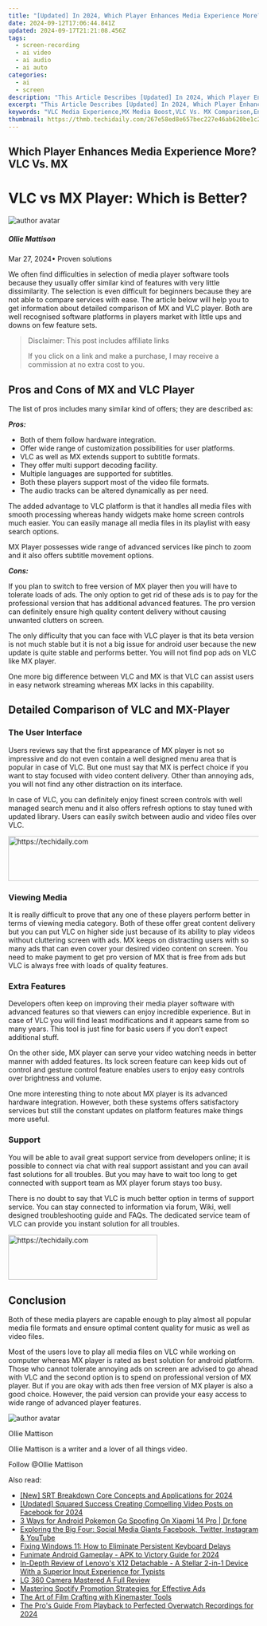 ```yaml
---
title: "[Updated] In 2024, Which Player Enhances Media Experience More? VLC Vs. MX"
date: 2024-09-12T17:06:44.841Z
updated: 2024-09-17T21:21:08.456Z
tags: 
  - screen-recording
  - ai video
  - ai audio
  - ai auto
categories: 
  - ai
  - screen
description: "This Article Describes [Updated] In 2024, Which Player Enhances Media Experience More? VLC Vs. MX"
excerpt: "This Article Describes [Updated] In 2024, Which Player Enhances Media Experience More? VLC Vs. MX"
keywords: "VLC Media Experience,MX Media Boost,VLC Vs. MX Comparison,Enhancing Media Playback,Best Media Player,User Interface in Media,Media Performance Test"
thumbnail: https://thmb.techidaily.com/267e58ed8e657bec227e46ab620be1c2e14c4f8b57ea6339fec6ad11dc29f884.jpg
---
```


## Which Player Enhances Media Experience More? VLC Vs. MX

# VLC vs MX Player: Which is Better?

![author avatar](https://images.wondershare.com/filmora/article-images/ollie-mattison.jpg)

##### Ollie Mattison

 Mar 27, 2024• Proven solutions

 We often find difficulties in selection of media player software tools because they usually offer similar kind of features with very little dissimilarity. The selection is even difficult for beginners because they are not able to compare services with ease. The article below will help you to get information about detailed comparison of MX and VLC player. Both are well recognised software platforms in players market with little ups and downs on few feature sets.

>  Disclaimer: This post includes affiliate links
>
>  If you click on a link and make a purchase, I may receive a commission at no extra cost to you.
>

## Pros and Cons of MX and VLC Player

 The list of pros includes many similar kind of offers; they are described as:

**_Pros:_**

* Both of them follow hardware integration.
* Offer wide range of customization possibilities for user platforms.
* VLC as well as MX extends support to subtitle formats.
* They offer multi support decoding facility.
* Multiple languages are supported for subtitles.
* Both these players support most of the video file formats.
* The audio tracks can be altered dynamically as per need.

 The added advantage to VLC platform is that it handles all media files with smooth processing whereas handy widgets make home screen controls much easier. You can easily manage all media files in its playlist with easy search options.

 MX Player possesses wide range of advanced services like pinch to zoom and it also offers subtitle movement options.

**_Cons:_**

 If you plan to switch to free version of MX player then you will have to tolerate loads of ads. The only option to get rid of these ads is to pay for the professional version that has additional advanced features. The pro version can definitely ensure high quality content delivery without causing unwanted clutters on screen.

 The only difficulty that you can face with VLC player is that its beta version is not much stable but it is not a big issue for android user because the new update is quite stable and performs better. You will not find pop ads on VLC like MX player.

 One more big difference between VLC and MX is that VLC can assist users in easy network streaming whereas MX lacks in this capability.

## Detailed Comparison of VLC and MX-Player

### The User Interface

 Users reviews say that the first appearance of MX player is not so impressive and do not even contain a well designed menu area that is popular in case of VLC. But one must say that MX is perfect choice if you want to stay focused with video content delivery. Other than annoying ads, you will not find any other distraction on its interface.

 In case of VLC, you can definitely enjoy finest screen controls with well managed search menu and it also offers refresh options to stay tuned with updated library. Users can easily switch between audio and video files over VLC.

<!-- affiliate ads begin -->
<a href="https://ephamedtechinc.pxf.io/c/5597632/2136619/26400" target="_top" id="2136619">
  <img src="//a.impactradius-go.com/display-ad/26400-2136619" border="0" alt="https://techidaily.com" width="728" height="90"/>
</a>
<img height="0" width="0" src="https://ephamedtechinc.pxf.io/i/5597632/2136619/26400" style="position:absolute;visibility:hidden;" border="0" />
<!-- affiliate ads end -->

### Viewing Media

 It is really difficult to prove that any one of these players perform better in terms of viewing media category. Both of these offer great content delivery but you can put VLC on higher side just because of its ability to play videos without cluttering screen with ads. MX keeps on distracting users with so many ads that can even cover your desired video content on screen. You need to make payment to get pro version of MX that is free from ads but VLC is always free with loads of quality features.

### Extra Features

 Developers often keep on improving their media player software with advanced features so that viewers can enjoy incredible experience. But in case of VLC you will find least modifications and it appears same from so many years. This tool is just fine for basic users if you don’t expect additional stuff.

 On the other side, MX player can serve your video watching needs in better manner with added features. Its lock screen feature can keep kids out of control and gesture control feature enables users to enjoy easy controls over brightness and volume.

 One more interesting thing to note about MX player is its advanced hardware integration. However, both these systems offers satisfactory services but still the constant updates on platform features make things more useful.

### Support

 You will be able to avail great support service from developers online; it is possible to connect via chat with real support assistant and you can avail fast solutions for all troubles. But you may have to wait too long to get connected with support team as MX player forum stays too busy.

 There is no doubt to say that VLC is much better option in terms of support service. You can stay connected to information via forum, Wiki, well designed troubleshooting guide and FAQs. The dedicated service team of VLC can provide you instant solution for all troubles.

<!-- affiliate ads begin -->
<a href="https://aligracehair.sjv.io/c/5597632/2135356/19272" target="_top" id="2135356">
  <img src="//a.impactradius-go.com/display-ad/19272-2135356" border="0" alt="https://techidaily.com" width="300" height="90"/>
</a>
<img height="0" width="0" src="https://aligracehair.sjv.io/i/5597632/2135356/19272" style="position:absolute;visibility:hidden;" border="0" />
<!-- affiliate ads end -->

## Conclusion

 Both of these media players are capable enough to play almost all popular media file formats and ensure optimal content quality for music as well as video files.

 Most of the users love to play all media files on VLC while working on computer whereas MX player is rated as best solution for android platform. Those who cannot tolerate annoying ads on screen are advised to go ahead with VLC and the second option is to spend on professional version of MX player. But if you are okay with ads then free version of MX player is also a good choice. However, the paid version can provide your easy access to wide range of advanced player features.

![author avatar](https://images.wondershare.com/filmora/article-images/ollie-mattison.jpg)

Ollie Mattison

Ollie Mattison is a writer and a lover of all things video.

Follow @Ollie Mattison


<ins class="adsbygoogle"
     style="display:block"
     data-ad-format="autorelaxed"
     data-ad-client="ca-pub-7571918770474297"
     data-ad-slot="1223367746"></ins>



<ins class="adsbygoogle"
     style="display:block"
     data-ad-client="ca-pub-7571918770474297"
     data-ad-slot="8358498916"
     data-ad-format="auto"
     data-full-width-responsive="true"></ins>


<span class="atpl-alsoreadstyle">Also read:</span>
<div><ul>
<li><a href="https://fox-helps.techidaily.com/new-srt-breakdown-core-concepts-and-applications-for-2024/"><u>[New] SRT Breakdown Core Concepts and Applications for 2024</u></a></li>
<li><a href="https://facebook-videos.techidaily.com/updated-squared-success-creating-compelling-video-posts-on-facebook-for-2024/"><u>[Updated] Squared Success Creating Compelling Video Posts on Facebook for 2024</u></a></li>
<li><a href="https://android-pokemon-go.techidaily.com/3-ways-for-android-pokemon-go-spoofing-on-xiaomi-14-pro-drfone-by-drfone-virtual-android/"><u>3 Ways for Android Pokemon Go Spoofing On Xiaomi 14 Pro | Dr.fone</u></a></li>
<li><a href="https://win-forum.techidaily.com/exploring-the-big-four-social-media-giants-facebook-twitter-instagram-and-youtube/"><u>Exploring the Big Four: Social Media Giants Facebook, Twitter, Instagram & YouTube</u></a></li>
<li><a href="https://win-howtos.techidaily.com/fixing-windows-11-how-to-eliminate-persistent-keyboard-delays/"><u>Fixing Windows 11: How to Eliminate Persistent Keyboard Delays</u></a></li>
<li><a href="https://fox-helps.techidaily.com/funimate-android-gameplay-apk-to-victory-guide-for-2024/"><u>Funimate Android Gameplay - APK to Victory Guide for 2024</u></a></li>
<li><a href="https://buynow-help.techidaily.com/in-depth-review-of-lenovos-x12-detachable-a-stellar-2-in-1-device-with-a-superior-input-experience-for-typists/"><u>In-Depth Review of Lenovo's X12 Detachable - A Stellar 2-in-1 Device With a Superior Input Experience for Typists</u></a></li>
<li><a href="https://fox-helps.techidaily.com/lg-360-camera-mastered-a-full-review/"><u>LG 360 Camera Mastered A Full Review</u></a></li>
<li><a href="https://fox-helps.techidaily.com/mastering-spotify-promotion-strategies-for-effective-ads/"><u>Mastering Spotify Promotion Strategies for Effective Ads</u></a></li>
<li><a href="https://fox-helps.techidaily.com/the-art-of-film-crafting-with-kinemaster-tools/"><u>The Art of Film Crafting with Kinemaster Tools</u></a></li>
<li><a href="https://digital-screen-recording.techidaily.com/the-pros-guide-from-playback-to-perfected-overwatch-recordings-for-2024/"><u>The Pro's Guide From Playback to Perfected Overwatch Recordings for 2024</u></a></li>
</ul></div>

